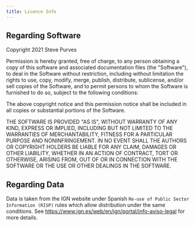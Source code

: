 ```yaml
---
title: Licence Info
---
```


## Regarding Software

Copyright 2021 Steve Purves

Permission is hereby granted, free of charge, to any person obtaining a copy of this software and associated documentation files (the "Software"), to deal in the Software without restriction, including without limitation the rights to use, copy, modify, merge, publish, distribute, sublicense, and/or sell copies of the Software, and to permit persons to whom the Software is furnished to do so, subject to the following conditions:

The above copyright notice and this permission notice shall be included in all copies or substantial portions of the Software.

THE SOFTWARE IS PROVIDED "AS IS", WITHOUT WARRANTY OF ANY KIND, EXPRESS OR IMPLIED, INCLUDING BUT NOT LIMITED TO THE WARRANTIES OF MERCHANTABILITY, FITNESS FOR A PARTICULAR PURPOSE AND NONINFRINGEMENT. IN NO EVENT SHALL THE AUTHORS OR COPYRIGHT HOLDERS BE LIABLE FOR ANY CLAIM, DAMAGES OR OTHER LIABILITY, WHETHER IN AN ACTION OF CONTRACT, TORT OR OTHERWISE, ARISING FROM, OUT OF OR IN CONNECTION WITH THE SOFTWARE OR THE USE OR OTHER DEALINGS IN THE SOFTWARE.

## Regarding Data

Data is taken from the IGN website under Spanish `Re-use of Public Sector Information (RISP)` rules which allow distribution under the same conditions. See https://www.ign.es/web/en/ign/portal/info-aviso-legal for more details.
